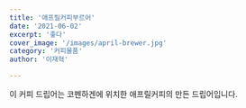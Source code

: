 ```yaml
---
title: '애프릴커피부르어'
date: '2021-06-02'
excerpt: '좋다'
cover_image: '/images/april-brewer.jpg'
category: '커피물품'
author: '이재혁'

---
```


이 커피 드립어는 코펜하겐에 위치한 애프릴커피의 만든 드립어입니다.